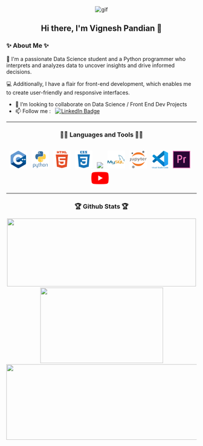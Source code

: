 <div align="center" >
  <img src="https://media.giphy.com/media/Vf3ZKdillTMOOaOho0/giphy.gif" alt="gif" width="200">
  

  <h2>Hi there, I'm Vignesh Pandian 👋</h2> 
</div> 
  <h3>✨ About Me ✨</h3>

👋 I'm a passionate Data Science student and a Python programmer who interprets and analyzes data to uncover insights and drive informed decisions.

💻 Additionally, I have a flair for front-end development, which enables me to create user-friendly and responsive interfaces.

- 👯 I’m looking to collaborate on Data Science / Front End Dev Projects
- 📫 Follow me :  &nbsp;  <a href="https://www.linkedin.com/in/vigneshpandian-/" target="_blank">  <img src="https://img.shields.io/badge/LinkedIn-blue?style=for-the-badge&logo=linkedin&logoColor=white" alt="LinkedIn Badge"/> </a>

<hr> 

<div align="center">
  <h3> 🧑‍💻 Languages and Tools 🧑‍💻</h3> <br>
  <span> <img src="https://github.com/devicons/devicon/blob/master/icons/cplusplus/cplusplus-original.svg" width="46"> </span> &nbsp;
  <span> <img src="https://github.com/devicons/devicon/blob/master/icons/python/python-original-wordmark.svg" width="46"> </span> &nbsp;
  <span> <img src="https://github.com/devicons/devicon/blob/master/icons/html5/html5-plain-wordmark.svg" width="46"> </span> &nbsp;
  <span> <img src="https://github.com/devicons/devicon/blob/master/icons/css3/css3-plain-wordmark.svg" width="46"> </span> &nbsp; <!--
  <span> <img src="https://github.com/devicons/devicon/blob/master/icons/javascript/javascript-original.svg" width="50"> </span> &nbsp; -->
  <span> <img src="https://repository-images.githubusercontent.com/596892/cc2c69ec-9251-4b33-8283-b86a8659c9cb" width="46" color="red"> </span> &nbsp;
  <span> <img src="https://github.com/devicons/devicon/blob/master/icons/mysql/mysql-original-wordmark.svg" width="46"> </span> &nbsp;
  <span> <img src="https://github.com/devicons/devicon/blob/master/icons/jupyter/jupyter-original-wordmark.svg" width="46"> </span> &nbsp;
  <span> <img src="https://github.com/devicons/devicon/blob/master/icons/vscode/vscode-original-wordmark.svg" width="46"> </span> &nbsp;
  <span> <img src="https://github.com/devicons/devicon/blob/master/icons/premierepro/premierepro-original.svg" width="46"> </span> &nbsp;
  <span> <img src="https://raw.githubusercontent.com/github/explore/d744245de144b89f3e3462949e08bfc91eda7fcf/topics/youtube/youtube.png" width="46"> </span> &nbsp;
</div>

<hr>

 <div align="center">
    <h3> 🏆 Github Stats 🏆 </h3>
    <span> <img src="https://github-readme-streak-stats.herokuapp.com/?user=vignesh227&theme=chartreuse-dark&hide_border=true" width="500"  height="180"> </span> <br>
    <span> <img src="https://github-readme-stats.vercel.app/api/top-langs/?username=vignesh227&theme=chartreuse-dark&show_icons=true&hide_border=true&layout=compact" width="325" height="200"> </span>
    <span align="left"> <img src="https://github-readme-stats.vercel.app/api?username=vignesh227&hide=contribs,issues&theme=chartreuse-dark&show_icons=true&hide_border=true&count_private=true" width="560" height="200"> </span>
</div>




<!--
**Vignesh227/Vignesh227** is a ✨ _special_ ✨ repository because its `README.md` (this file) appears on your GitHub profile.

Here are some ideas to get you started:

- 🔭 I’m currently working on ...
- 🌱 I’m currently learning ...
- 👯 I’m looking to collaborate on ...
- 🤔 I’m looking for help with ...
- 💬 Ask me about ...
- 📫 How to reach me: ...
- 😄 Pronouns: ...
- ⚡ Fun fact: ...
-->

